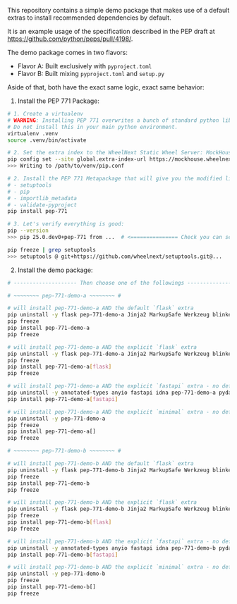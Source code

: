 This repository contains a simple demo package that makes use of a default extras to install recommended dependencies by default.

It is an example usage of the specification described in the PEP
draft at https://github.com/python/peps/pull/4198/.


The demo package comes in two flavors:
- Flavor A: Built exclusively with `pyproject.toml`
- Flavor B: Built mixing `pyproject.toml` and `setup.py`

Aside of that, both have the exact same logic, exact same behavior:

1. Install the PEP 771 Package:

```bash
# 1. Create a virtualenv 
# WARNING: Installing PEP 771 overwrites a bunch of standard python library.
# Do not install this in your main python environment.
virtualenv .venv
source .venv/bin/activate

# 2. Set the extra index to the WheelNext Static Wheel Server: MockHouse
pip config set --site global.extra-index-url https://mockhouse.wheelnext.dev/pep-771/
>>> Writing to /path/to/venv/pip.conf

# 2. Install the PEP 771 Metapackage that will give you the modified libraries:
# - setuptools
# - pip
# - importlib_metadata
# - validate-pyproject
pip install pep-771

# 3. Let's verify everything is good:
pip --version
>>> pip 25.0.dev0+pep-771 from ...  # <=============== Check you can see `+pep-771`

pip freeze | grep setuptools
>>> setuptools @ git+https://github.com/wheelnext/setuptools.git@...
```

2. Install the demo package:

 ```bash
 # -------------------- Then choose one of the followings -------------------- #

# ~~~~~~~~ pep-771-demo-a ~~~~~~~~ #

# will install pep-771-demo-a AND the default `flask` extra
pip uninstall -y flask pep-771-demo-a Jinja2 MarkupSafe Werkzeug blinker click itsdangerous
pip freeze
pip install pep-771-demo-a
pip freeze

# will install pep-771-demo-a AND the explicit `flask` extra
pip uninstall -y flask pep-771-demo-a Jinja2 MarkupSafe Werkzeug blinker click itsdangerous
pip freeze
pip install pep-771-demo-a[flask]
pip freeze

# will install pep-771-demo-a AND the explicit `fastapi` extra - no default "flask"
pip uninstall -y annotated-types anyio fastapi idna pep-771-demo-a pydantic pydantic-core sniffio starlette typing-extensions
pip install pep-771-demo-a[fastapi]

# will install pep-771-demo-a AND the explicit `minimal` extra - no default "flask"
pip uninstall -y pep-771-demo-a
pip freeze
pip install pep-771-demo-a[]
pip freeze

# ~~~~~~~~ pep-771-demo-b ~~~~~~~~ #

# will install pep-771-demo-b AND the default `flask` extra
pip uninstall -y flask pep-771-demo-b Jinja2 MarkupSafe Werkzeug blinker click itsdangerous
pip freeze
pip install pep-771-demo-b
pip freeze

# will install pep-771-demo-b AND the explicit `flask` extra
pip uninstall -y flask pep-771-demo-b Jinja2 MarkupSafe Werkzeug blinker click itsdangerous
pip freeze
pip install pep-771-demo-b[flask]
pip freeze

# will install pep-771-demo-b AND the explicit `fastapi` extra - no default "flask"
pip uninstall -y annotated-types anyio fastapi idna pep-771-demo-b pydantic pydantic-core sniffio starlette typing-extensions
pip install pep-771-demo-b[fastapi]

# will install pep-771-demo-b AND the explicit `minimal` extra - no default "flask"
pip uninstall -y pep-771-demo-b
pip freeze
pip install pep-771-demo-b[]
pip freeze
```
